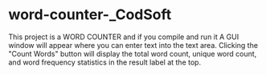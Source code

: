 # word-counter-_CodSoft
This project is a WORD COUNTER  and if you compile and run it  A GUI window will appear where you can enter text into the text area. Clicking the "Count Words" button will display the total word count, unique word count, and word frequency statistics in the result label at the top.

